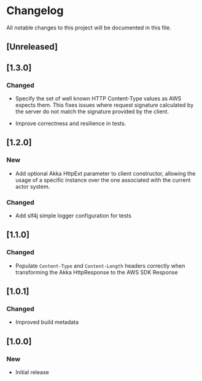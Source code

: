# Changelog
All notable changes to this project will be documented in this file.

## [Unreleased]

## [1.3.0]
### Changed

 - Specify the set of well known HTTP Content-Type values as AWS expects them.
   This fixes issues where request signature calculated by the server do not match
   the signature provided by the client.

 - Improve correctness and resilience in tests. 

## [1.2.0]
### New

 - Add optional Akka HttpExt parameter to client constructor, allowing
   the usage of a specific instance over the one associated with the current actor system.

### Changed

 - Add slf4j simple logger configuration for tests 

## [1.1.0]
### Changed

 - Populate `Content-Type` and `Content-Length` headers correctly
   when transforming the Akka HttpResponse to the AWS SDK Response

## [1.0.1]
### Changed

- Improved build metadata

## [1.0.0]
### New

- Initial release
  
